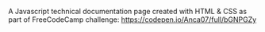 A Javascript technical documentation page created with HTML & CSS as part of FreeCodeCamp challenge: https://codepen.io/Anca07/full/bGNPGZy
